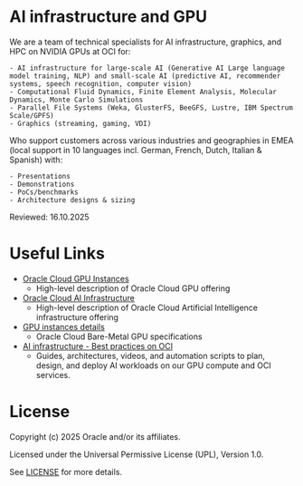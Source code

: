 # AI infrastructure and GPU

We are a team of technical specialists for AI infrastructure, graphics, and HPC on NVIDIA GPUs at OCI for:

    - AI infrastructure for large-scale AI (Generative AI Large language model training, NLP) and small-scale AI (predictive AI, recommender systems, speech recognition, computer vision)
    - Computational Fluid Dynamics, Finite Element Analysis, Molecular Dynamics, Monte Carlo Simulations
    - Parallel File Systems (Weka, GlusterFS, BeeGFS, Lustre, IBM Spectrum Scale/GPFS)
    - Graphics (streaming, gaming, VDI)

Who support customers across various industries and geographies in EMEA (local support in 10 languages incl. German, French, Dutch, Italian & Spanish) with:

    - Presentations
    - Demonstrations
    - PoCs/benchmarks
    - Architecture designs & sizing

Reviewed: 16.10.2025

# Useful Links

- [Oracle Cloud GPU Instances](https://www.oracle.com/uk/cloud/compute/gpu/)
    - High-level description of Oracle Cloud GPU offering
- [Oracle Cloud AI Infrastructure](https://www.oracle.com/uk/ai-infrastructure/)
    - High-level description of Oracle Cloud Artificial Intelligence infrastructure offering
- [GPU instances details](https://docs.oracle.com/en-us/iaas/Content/Compute/References/computeshapes.htm#bm-gpu)
    - Oracle Cloud Bare-Metal GPU specifications
- [AI infrastructure - Best practices on OCI](https://www.oracle.com/cloud/oci-best-practices-guide/#ai-infra-on-oci)
    - Guides, architectures, videos, and automation scripts to plan, design, and deploy AI workloads on our GPU compute and OCI services.

# License

Copyright (c) 2025 Oracle and/or its affiliates.

Licensed under the Universal Permissive License (UPL), Version 1.0.

See [LICENSE](https://github.com/oracle-devrel/technology-engineering/blob/main/LICENSE) for more details.
